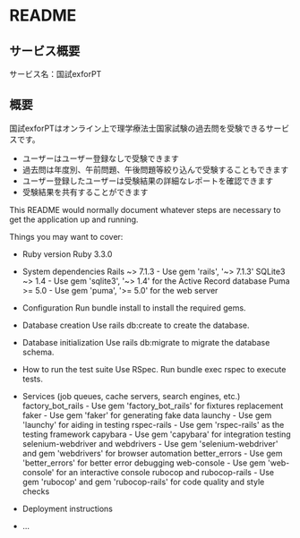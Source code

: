 # README
## サービス概要
サービス名：国試exforPT
## 概要
国試exforPTはオンライン上で理学療法士国家試験の過去問を受験できるサービスです。
- ユーザーはユーザー登録なしで受験できます
- 過去問は年度別、午前問題、午後問題等絞り込んで受験することもできます
- ユーザー登録したユーザーは受験結果の詳細なレポートを確認できます
- 受験結果を共有することができます

This README would normally document whatever steps are necessary to get the
application up and running.

Things you may want to cover:

* Ruby version
    Ruby 3.3.0
* System dependencies
    Rails ~> 7.1.3 - Use gem 'rails', '~> 7.1.3'
    SQLite3 ~> 1.4 - Use gem 'sqlite3', '~> 1.4' for the Active Record database
    Puma >= 5.0 - Use gem 'puma', '>= 5.0' for the web server
* Configuration
    Run bundle install to install the required gems.
* Database creation
    Use rails db:create to create the database.
* Database initialization
    Use rails db:migrate to migrate the database schema.
* How to run the test suite
    Use RSpec. Run bundle exec rspec to execute tests.
* Services (job queues, cache servers, search engines, etc.)
    factory_bot_rails - Use gem 'factory_bot_rails' for fixtures replacement
    faker - Use gem 'faker' for generating fake data
    launchy - Use gem 'launchy' for aiding in testing
    rspec-rails - Use gem 'rspec-rails' as the testing framework
    capybara - Use gem 'capybara' for integration testing
    selenium-webdriver and webdrivers - Use gem 'selenium-webdriver' and gem 'webdrivers' for browser automation
    better_errors - Use gem 'better_errors' for better error debugging
    web-console - Use gem 'web-console' for an interactive console
    rubocop and rubocop-rails - Use gem 'rubocop' and gem 'rubocop-rails' for code quality and style checks 
* Deployment instructions

* ...
